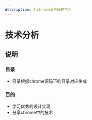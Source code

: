 ```yaml
---
description: 对chrome源代码的学习
---
```


# 技术分析

## 说明

### 目录

* 目录根据chrome源码下的目录对应生成

### 目的

* 学习优秀的设计实现
* 分享chrome中的技术



